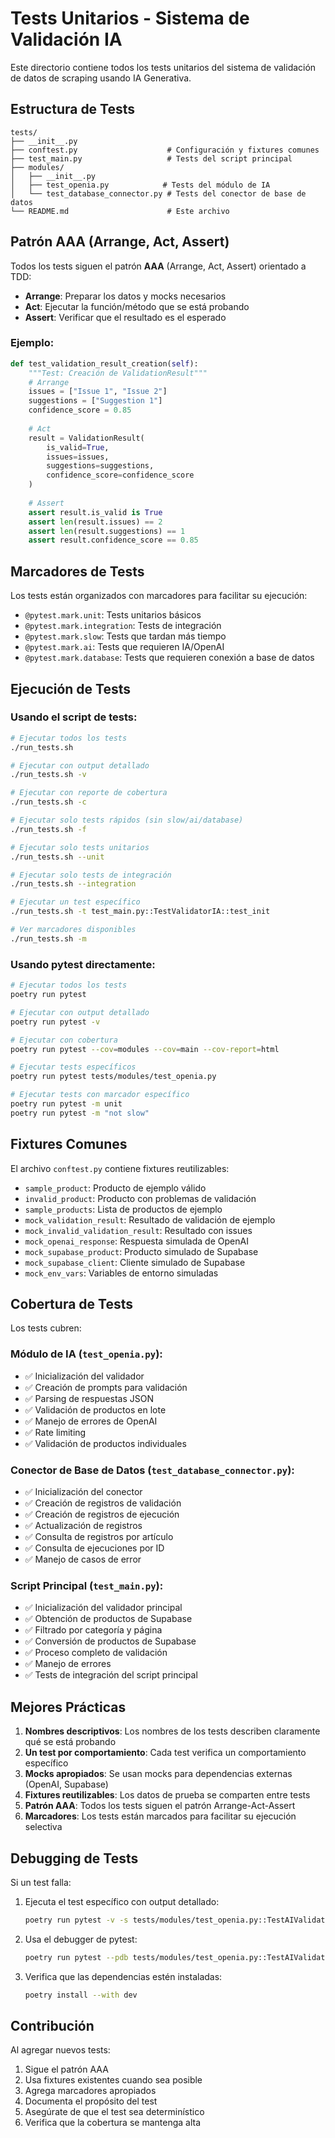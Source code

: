 # Tests Unitarios - Sistema de Validación IA

Este directorio contiene todos los tests unitarios del sistema de validación de datos de scraping usando IA Generativa.

## Estructura de Tests

```
tests/
├── __init__.py
├── conftest.py                    # Configuración y fixtures comunes
├── test_main.py                   # Tests del script principal
├── modules/
│   ├── __init__.py
│   ├── test_openia.py            # Tests del módulo de IA
│   └── test_database_connector.py # Tests del conector de base de datos
└── README.md                      # Este archivo
```

## Patrón AAA (Arrange, Act, Assert)

Todos los tests siguen el patrón **AAA** (Arrange, Act, Assert) orientado a TDD:

- **Arrange**: Preparar los datos y mocks necesarios
- **Act**: Ejecutar la función/método que se está probando
- **Assert**: Verificar que el resultado es el esperado

### Ejemplo:

```python
def test_validation_result_creation(self):
    """Test: Creación de ValidationResult"""
    # Arrange
    issues = ["Issue 1", "Issue 2"]
    suggestions = ["Suggestion 1"]
    confidence_score = 0.85
    
    # Act
    result = ValidationResult(
        is_valid=True,
        issues=issues,
        suggestions=suggestions,
        confidence_score=confidence_score
    )
    
    # Assert
    assert result.is_valid is True
    assert len(result.issues) == 2
    assert len(result.suggestions) == 1
    assert result.confidence_score == 0.85
```

## Marcadores de Tests

Los tests están organizados con marcadores para facilitar su ejecución:

- `@pytest.mark.unit`: Tests unitarios básicos
- `@pytest.mark.integration`: Tests de integración
- `@pytest.mark.slow`: Tests que tardan más tiempo
- `@pytest.mark.ai`: Tests que requieren IA/OpenAI
- `@pytest.mark.database`: Tests que requieren conexión a base de datos

## Ejecución de Tests

### Usando el script de tests:

```bash
# Ejecutar todos los tests
./run_tests.sh

# Ejecutar con output detallado
./run_tests.sh -v

# Ejecutar con reporte de cobertura
./run_tests.sh -c

# Ejecutar solo tests rápidos (sin slow/ai/database)
./run_tests.sh -f

# Ejecutar solo tests unitarios
./run_tests.sh --unit

# Ejecutar solo tests de integración
./run_tests.sh --integration

# Ejecutar un test específico
./run_tests.sh -t test_main.py::TestValidatorIA::test_init

# Ver marcadores disponibles
./run_tests.sh -m
```

### Usando pytest directamente:

```bash
# Ejecutar todos los tests
poetry run pytest

# Ejecutar con output detallado
poetry run pytest -v

# Ejecutar con cobertura
poetry run pytest --cov=modules --cov=main --cov-report=html

# Ejecutar tests específicos
poetry run pytest tests/modules/test_openia.py

# Ejecutar tests con marcador específico
poetry run pytest -m unit
poetry run pytest -m "not slow"
```

## Fixtures Comunes

El archivo `conftest.py` contiene fixtures reutilizables:

- `sample_product`: Producto de ejemplo válido
- `invalid_product`: Producto con problemas de validación
- `sample_products`: Lista de productos de ejemplo
- `mock_validation_result`: Resultado de validación de ejemplo
- `mock_invalid_validation_result`: Resultado con issues
- `mock_openai_response`: Respuesta simulada de OpenAI
- `mock_supabase_product`: Producto simulado de Supabase
- `mock_supabase_client`: Cliente simulado de Supabase
- `mock_env_vars`: Variables de entorno simuladas

## Cobertura de Tests

Los tests cubren:

### Módulo de IA (`test_openia.py`):
- ✅ Inicialización del validador
- ✅ Creación de prompts para validación
- ✅ Parsing de respuestas JSON
- ✅ Validación de productos en lote
- ✅ Manejo de errores de OpenAI
- ✅ Rate limiting
- ✅ Validación de productos individuales

### Conector de Base de Datos (`test_database_connector.py`):
- ✅ Inicialización del conector
- ✅ Creación de registros de validación
- ✅ Creación de registros de ejecución
- ✅ Actualización de registros
- ✅ Consulta de registros por artículo
- ✅ Consulta de ejecuciones por ID
- ✅ Manejo de casos de error

### Script Principal (`test_main.py`):
- ✅ Inicialización del validador principal
- ✅ Obtención de productos de Supabase
- ✅ Filtrado por categoría y página
- ✅ Conversión de productos de Supabase
- ✅ Proceso completo de validación
- ✅ Manejo de errores
- ✅ Tests de integración del script principal

## Mejores Prácticas

1. **Nombres descriptivos**: Los nombres de los tests describen claramente qué se está probando
2. **Un test por comportamiento**: Cada test verifica un comportamiento específico
3. **Mocks apropiados**: Se usan mocks para dependencias externas (OpenAI, Supabase)
4. **Fixtures reutilizables**: Los datos de prueba se comparten entre tests
5. **Patrón AAA**: Todos los tests siguen el patrón Arrange-Act-Assert
6. **Marcadores**: Los tests están marcados para facilitar su ejecución selectiva

## Debugging de Tests

Si un test falla:

1. Ejecuta el test específico con output detallado:
   ```bash
   poetry run pytest -v -s tests/modules/test_openia.py::TestAIValidator::test_init_with_valid_api_key
   ```

2. Usa el debugger de pytest:
   ```bash
   poetry run pytest --pdb tests/modules/test_openia.py::TestAIValidator::test_init_with_valid_api_key
   ```

3. Verifica que las dependencias estén instaladas:
   ```bash
   poetry install --with dev
   ```

## Contribución

Al agregar nuevos tests:

1. Sigue el patrón AAA
2. Usa fixtures existentes cuando sea posible
3. Agrega marcadores apropiados
4. Documenta el propósito del test
5. Asegúrate de que el test sea determinístico
6. Verifica que la cobertura se mantenga alta
